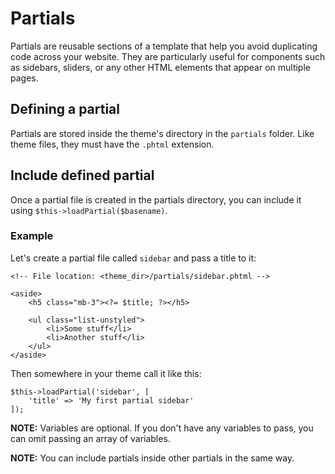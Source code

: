 
# Partials

Partials are reusable sections of a template that help you avoid duplicating code across your website. They are particularly useful for components such as sidebars, sliders, or any other HTML elements that appear on multiple pages.

## Defining a partial

Partials are stored inside the theme's directory in the `partials` folder. Like theme files, they must have the `.phtml` extension.

## Include defined partial

Once a partial file is created in the partials directory, you can include it using `$this->loadPartial($basename)`.

### Example

Let's create a partial file called `sidebar` and pass a title to it:

    <!-- File location: <theme_dir>/partials/sidebar.phtml -->
    
    <aside>
        <h5 class="mb-3"><?= $title; ?></h5>
    
        <ul class="list-unstyled">
            <li>Some stuff</li>
            <li>Another stuff</li>
        </ul>
    </aside>

Then somewhere in your theme call it like this:

    $this->loadPartial('sidebar', [
        'title' => 'My first partial sidebar'
    ]);

**NOTE:** Variables are optional. If you don't have any variables to pass, you can omit passing an array of variables.

**NOTE:** You can include partials inside other partials in the same way.
